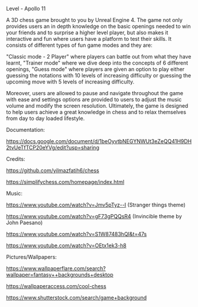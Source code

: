 Level - Apollo 11

A 3D chess game brought to you by Unreal Engine 4. The game not only provides users an in depth knowledge on the basic openings needed to win your friends and to surprise a higher level player, but also makes it interactive and fun where users have a platform to test their skills. It consists of different types of fun game modes and they are:

"Classic mode - 2 Player" where players can battle out from what they have learnt,
"Trainer mode" where we dive deep into the concepts of 6 different openings,
"Guess mode" where players are given an option to play either guessing the notations with 10 levels of increasing difficulty or guessing the upcoming move with 5 levels of increasing difficulty.

Moreover, users are allowed to pause and navigate throughout the game with ease and settings options are provided to users to adjust the music volume and modify the screen resolution. Ultimately, the game is designed to help users achieve a great knowledge in chess and to relax themselves from day to day loaded lifestyle.

Documentation:

https://docs.google.com/document/d/1beOyvtbNEGYNWUt3eZeQQ41H9DH2tvUeTfTCP20eYVg/edit?usp=sharing

Credits:

https://github.com/yilmazfatih6/chess

https://simplifychess.com/homepage/index.html

Music:

https://www.youtube.com/watch?v=Jmv5pTyz--I (Stranger things theme)

https://www.youtube.com/watch?v=gF73gPQQsR4 (Invincible theme by John Paesano)

https://www.youtube.com/watch?v=S1W87483hQI&t=47s

https://www.youtube.com/watch?v=OEtx1ek3-h8

Pictures/Wallpapers:

https://www.wallpaperflare.com/search?wallpaper=fantasy++backgrounds+desktop

https://wallpaperaccess.com/cool-chess

https://www.shutterstock.com/search/game+background
